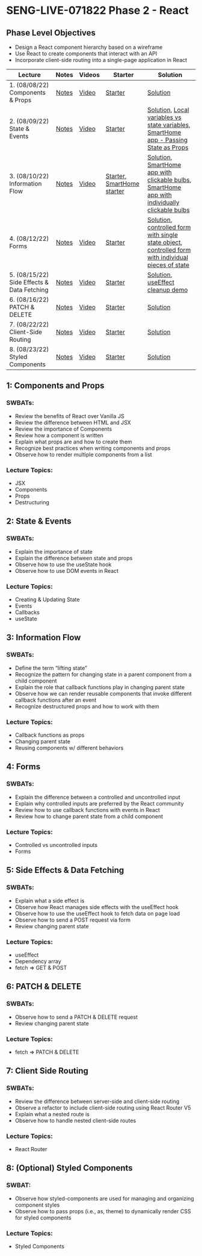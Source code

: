 # SENG-LIVE-071822 Phase 2 - React

## Phase Level Objectives

- Design a React component hierarchy based on a wireframe
- Use React to create components that interact with an API
- Incorporate client-side routing into a single-page application in React


| Lecture | Notes | Videos | Starter | Solution |
| ------- | :---: | ------ | ------- | -------- |
| 1. (08/08/22) Components & Props     |  [Notes](https://docs.google.com/document/d/1PaEUsoVruIU3pSUOz9jlsfVhxrwB1N7XPYbmak03wKg/edit?usp=sharing)     |  [Video](https://vimeo.com/737684060)      |    [Starter](https://github.com/learn-co-students/SENG-LIVE-071822-Phase-2/tree/main/01_components_and_props)     |   [Solution](https://github.com/learn-co-students/SENG-LIVE-071822-Phase-2/commit/cd6046fd9072310b603481eece232e776bb430ca)       |
| 2. (08/09/22) State & Events     |  [Notes](https://docs.google.com/document/d/1PaEUsoVruIU3pSUOz9jlsfVhxrwB1N7XPYbmak03wKg/edit?usp=sharing)     |   [Video](https://vimeo.com/738059757)     |    [Starter](https://github.com/learn-co-students/SENG-LIVE-071822-Phase-2/tree/main/02_state_and_events%20)     |    [Solution](https://github.com/learn-co-students/SENG-LIVE-071822-Phase-2/commit/fc2516ec0ae64a749a6e7cc56f5994277046776a), [Local variables vs state variables](https://codesandbox.io/s/counter-state-example-0r8stb?file=/src/App.js), [SmartHome app - Passing State as Props](https://codesandbox.io/s/vigilant-minsky-iiykrb)      |
| 3. (08/10/22) Information Flow     |  [Notes](https://docs.google.com/document/d/1PaEUsoVruIU3pSUOz9jlsfVhxrwB1N7XPYbmak03wKg/edit?usp=sharing)     |  [Video](https://vimeo.com/738406277)      |   [Starter](https://github.com/learn-co-students/SENG-LIVE-071822-Phase-2/tree/main/03_information_flow), [SmartHome starter](https://codesandbox.io/s/prod-surf-v5w9kd)      |    [Solution](https://github.com/learn-co-students/SENG-LIVE-071822-Phase-2/commit/09cd446a00c2b866547516f8fa3b5c7a9d01ba0c), [SmartHome app with clickable bulbs](https://codesandbox.io/s/flamboyant-mopsa-8m67xk?file=/src/BulbGroup.js), [SmartHome app with individually clickable bulbs](https://codesandbox.io/s/old-cookies-dliu1m?file=/src/BulbGroup.js)      |
| 4. (08/12/22) Forms     |   [Notes](https://docs.google.com/document/d/1PaEUsoVruIU3pSUOz9jlsfVhxrwB1N7XPYbmak03wKg/edit?usp=sharing)    |   [Video](https://vimeo.com/739094055)     |   [Starter](https://github.com/learn-co-students/SENG-LIVE-071822-Phase-2/tree/main/04_react_forms)      |  [Solution](https://github.com/learn-co-students/SENG-LIVE-071822-Phase-2/compare/main...04_solution), [controlled form with single state object](https://codesandbox.io/s/controlled-form-with-individual-pieces-of-state-for-object-refactor-1vpvf2?file=/src/App.js), [controlled form with individual pieces of state](https://codesandbox.io/s/controlled-form-with-individual-pieces-of-state-pbjpe4?from-embed)        |
| 5. (08/15/22) Side Effects & Data Fetching     |  [Notes](https://docs.google.com/document/d/1PaEUsoVruIU3pSUOz9jlsfVhxrwB1N7XPYbmak03wKg/edit?usp=sharing)     |   [Video](https://vimeo.com/739763199)     |   [Starter](https://github.com/learn-co-students/SENG-LIVE-071822-Phase-2/tree/main/05_side_effects_and_data_fetching)      |   [Solution](https://github.com/learn-co-students/SENG-LIVE-071822-Phase-2/compare/main...05_solution), [useEffect cleanup demo](https://codesandbox.io/s/useeffect-cleanup-ig17kd?file=/src/Timer.js)       |
| 6. (08/16/22) PATCH & DELETE     |   [Notes](https://docs.google.com/document/d/1PaEUsoVruIU3pSUOz9jlsfVhxrwB1N7XPYbmak03wKg/edit?usp=sharing)    |   [Video](https://vimeo.com/740127350)     |    [Starter](https://github.com/learn-co-students/SENG-LIVE-071822-Phase-2/tree/main/06_PATCH_DELETE)     |   [Solution](https://github.com/learn-co-students/SENG-LIVE-071822-Phase-2/compare/main...06_solution)       |
| 7. (08/22/22) Client-Side Routing     |   [Notes](https://docs.google.com/document/d/1PaEUsoVruIU3pSUOz9jlsfVhxrwB1N7XPYbmak03wKg/edit?usp=sharing)    |    [Video](https://vimeo.com/742022849)    |   [Starter](https://github.com/learn-co-students/SENG-LIVE-071822-Phase-2/tree/main/07_client_side_routing)      |    [Solution](https://github.com/learn-co-students/SENG-LIVE-071822-Phase-2/commit/6ef5dee760c80308173c31aaa91c0043a62b2b54)      |
| 8. (08/23/22) Styled Components     |   [Notes](https://docs.google.com/document/d/1PaEUsoVruIU3pSUOz9jlsfVhxrwB1N7XPYbmak03wKg/edit?usp=sharing)    |    [Video](#)    |   [Starter](#)      |    [Solution](#)      |

## 1: Components and Props
### SWBATs:
- Review the benefits of React over Vanilla JS 
- Review the difference between HTML and JSX
- Review the importance of Components
- Review how a component is written
- Explain what props are and how to create them
- Recognize best practices when writing components and props
- Observe how to render multiple components from a list
### Lecture Topics:
- JSX
- Components
- Props
- Destructuring


## 2: State & Events

### SWBATs:
- Explain the importance of state
- Explain the difference between state and props
- Observe how to use the useState hook
- Observe how to use DOM events in React
### Lecture Topics:
- Creating & Updating State
- Events
- Callbacks
- useState


## 3: Information Flow
### SWBATs:
- Define the term “lifting state”
- Recognize the pattern for changing state in a parent component from a child component
- Explain the role that callback functions play in changing parent state
- Observe how we can render reusable components that invoke different callback functions after an event
- Recognize destructured props and how to work with them
### Lecture Topics:
- Callback functions as props
- Changing parent state
- Reusing components w/ different behaviors

## 4: Forms
### SWBATs:
- Explain the difference between a controlled and uncontrolled input
- Explain why controlled inputs are preferred by the React community
- Review how to use callback functions with events in React
- Review how to change parent state from a child component
### Lecture Topics:
- Controlled vs uncontrolled inputs
- Forms

## 5: Side Effects & Data Fetching

### SWBATs:
- Explain what a side effect is
- Observe how React manages side effects with the useEffect hook
- Observe how to use the useEffect hook to fetch data on page load
- Observe how to send a POST request via form
- Review changing parent state
### Lecture Topics:
- useEffect
- Dependency array
- fetch => GET & POST

## 6: PATCH & DELETE
### SWBATs:
- Observe how to send a PATCH & DELETE request
- Review changing parent state
### Lecture Topics:
- fetch => PATCH & DELETE

## 7: Client Side Routing

### SWBATs:
- Review the difference between server-side and client-side routing
- Observe a refactor to include client-side routing using React Router V5
- Explain what a nested route is
- Observe how to handle nested client-side routes 
### Lecture Topics:
- React Router

## 8: (Optional) Styled Components
### SWBAT:
- Observe how styled-components are used for managing and organizing component styles
- Observe how to pass props (i.e., as, theme) to dynamically render CSS for styled components
### Lecture Topics:
- Styled Components
